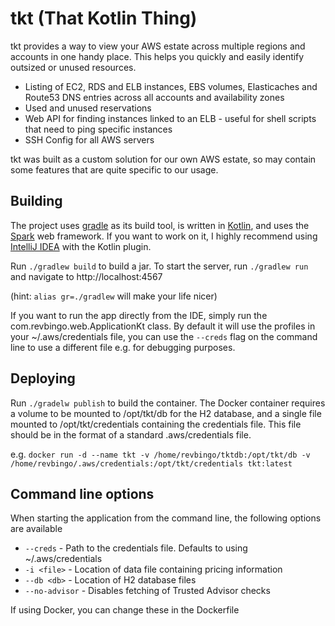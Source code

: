 # tkt (That Kotlin Thing)

tkt provides a way to view your AWS estate across multiple regions and accounts in one handy place. This helps you quickly and 
easily identify outsized or unused resources.

- Listing of EC2, RDS and ELB instances, EBS volumes, Elasticaches and Route53 DNS entries across all accounts and availability zones
- Used and unused reservations
- Web API for finding instances linked to an ELB - useful for shell scripts that need to ping specific instances
- SSH Config for all AWS servers

tkt was built as a custom solution for our own AWS estate, so may contain some features that are quite specific to our
usage. 

## Building

The project uses [gradle](https://gradle.org) as its build tool, is written in [Kotlin](https://kotlinlang.org), and uses 
the [Spark](http://sparkjava.com) web framework.  If you want to work on it, I highly recommend using 
[IntelliJ IDEA](https://www.jetbrains.com/idea) with the Kotlin plugin.

Run `./gradlew build` to build a jar. To start the server, run `./gradlew run` and navigate to http://localhost:4567

(hint: `alias gr=./gradlew` will make your life nicer)

If you want to run the app directly from the IDE, simply run the com.revbingo.web.ApplicationKt class.  By default it will 
use the profiles in your ~/.aws/credentials file, you can use the `--creds` flag on the command line to use a different
file e.g. for debugging purposes.

## Deploying

Run `./gradelw publish` to build the container. The Docker container requires a volume to be mounted to /opt/tkt/db for 
the H2 database, and a single file mounted to /opt/tkt/credentials containing the credentials file.  This file should be 
in the format of a standard .aws/credentials file.

e.g.
`docker run -d --name tkt -v /home/revbingo/tktdb:/opt/tkt/db -v /home/revbingo/.aws/credentials:/opt/tkt/credentials tkt:latest`

## Command line options

When starting the application from the command line, the following options are available

*  `--creds` - Path to the credentials file.  Defaults to using ~/.aws/credentials
* `-i <file>` - Location of data file containing pricing information
* `--db <db>` - Location of H2 database files
* `--no-advisor` - Disables fetching of Trusted Advisor checks

If using Docker, you can change these in the Dockerfile